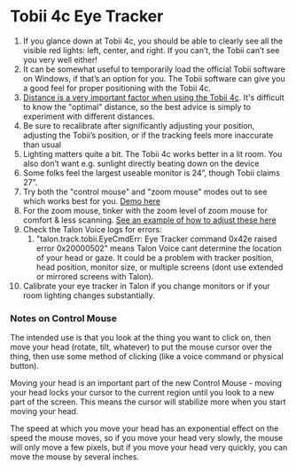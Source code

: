 # Tobii 4c Eye Tracker

1. If you glance down at Tobii 4c, you should be able to clearly see all the visible red lights: left, center, and right. If you can’t, the Tobii can’t see you very well either!
2. It can be somewhat useful to temporarily load the official Tobii software on Windows, if that’s an option for you. The Tobii software can give you a good feel for proper positioning with the Tobii 4c.
3. [Distance is a very important factor when using the Tobii 4c](https://help.tobii.com/hc/en-us/articles/210250305-Position-in-front-of-the-Tobii-Eye-Tracker). It's difficult to know the "optimal" distance, so the best advice is simply to experiment with different distances.
4. Be sure to recalibrate after significantly adjusting your position, adjusting the Tobii’s position, or if the tracking feels more inaccurate than usual
5. Lighting matters quite a bit. The Tobii 4c works better in a lit room. You also don’t want e.g. sunlight directly beating down on the device
6. Some folks feel the largest useable monitor is 24”, though Tobii claims 27”.
7. Try both the "control mouse" and "zoom mouse" modes out to see which works best for you. [Demo here](https://www.youtube.com/watch?v=PQkJE-rtn-g&feature=youtu.be)
8. For the zoom mouse, tinker with the zoom level of zoom mouse for comfort & less scanning. [See an example of how to adjust these here](https://github.com/talonhub/community/blob/main/plugin/eye_tracking_settings.py)
9. Check the Talon Voice logs for errors:
   1. "talon.track.tobii.EyeCmdErr: Eye Tracker command 0x42e raised error 0x20000502" means Talon Voice cant determine the location of your head or gaze. It could be a problem with tracker position, head position, monitor size, or multiple screens (dont use extended or mirrored screens with Talon).
10. Calibrate your eye tracker in Talon if you change monitors or if your room lighting changes substantially.

### Notes on Control Mouse

The intended use is that you look at the thing you want to click on, then move your head (rotate, tilt, whatever) to put the mouse cursor over the thing, then use some method of clicking (like a voice command or physical button).

Moving your head is an important part of the new Control Mouse - moving your head locks your cursor to the current region until you look to a new part of the screen. This means the cursor will stabilize more when you start moving your head.

The speed at which you move your head has an exponential effect on the speed the mouse moves, so if you move your head very slowly, the mouse will only move a few pixels, but if you move your head very quickly, you can move the mouse by several inches.
